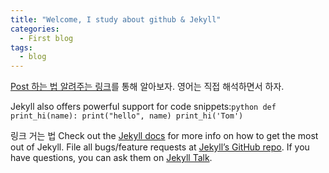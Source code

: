 ```yaml
---
title: "Welcome, I study about github & Jekyll"
categories:
  - First blog
tags:
  - blog
---
```



[Post 하는 법 알려주는 링크]를 통해 알아보자. 영어는 직접 해석하면서 하자.


Jekyll also offers powerful support for code snippets:
​```python
def print_hi(name):
  print("hello", name)
print_hi('Tom')
​```

링크 거는 법
Check out the [Jekyll docs][jekyll-docs] for more info on how to get the most out of Jekyll. File all bugs/feature requests at [Jekyll’s GitHub repo][jekyll-gh]. If you have questions, you can ask them on [Jekyll Talk][jekyll-talk].

[jekyll-docs]: https://jekyllrb.com/docs/home
[jekyll-gh]:   https://github.com/jekyll/jekyll
[jekyll-talk]: https://talk.jekyllrb.com/
[Post 하는 법 알려주는 링크]: https://mmistakes.github.io/minimal-mistakes/docs/posts/


